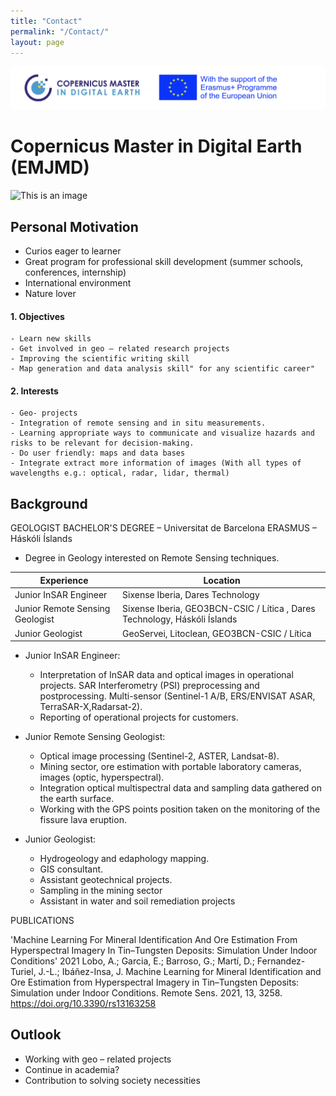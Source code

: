 ```yaml
---
title: "Contact"
permalink: "/Contact/"
layout: page
---
```


![This is an image](/images/ErasmusCopernicusLogo.png) 

# Copernicus Master in Digital Earth (EMJMD)

![This is an image](/images/portada.png) 
## Personal Motivation 
-	Curios eager to learner
-	Great program for professional skill development (summer schools, conferences, internship)
-	International environment 
-	Nature lover
	
#### 1. Objectives
	- Learn new skills
	- Get involved in geo – related research projects
	- Improving the scientific writing skill
	- Map generation and data analysis skill" for any scientific career"

#### 2. Interests
	- Geo- projects 
	- Integration of remote sensing and in situ measurements. 
	- Learning appropriate ways to communicate and visualize hazards and risks to be relevant for decision-making.	
	- Do user friendly: maps and data bases
	- Integrate extract more information of images (With all types of wavelengths e.g.: optical, radar, lidar, thermal)



## Background

GEOLOGIST BACHELOR'S DEGREE – Universitat de Barcelona		ERASMUS – Háskóli Íslands
- Degree in Geology interested on Remote Sensing techniques.


| Experience                      | Location                                                                  |
|---------------------------------|---------------------------------------------------------------------------|
| Junior InSAR Engineer           | Sixense Iberia, Dares Technology                                          |
| Junior Remote Sensing Geologist | Sixense Iberia, GEO3BCN-CSIC / Lítica , Dares Technology, Háskóli Íslands |
| Junior Geologist                | GeoServei, Litoclean, GEO3BCN-CSIC / Lítica                               |


- Junior InSAR Engineer: 
	- Interpretation of InSAR data and optical images in operational projects. SAR Interferometry (PSI) preprocessing and postprocessing. Multi-sensor (Sentinel-1 A/B, ERS/ENVISAT ASAR, TerraSAR-X,Radarsat-2). 
	- Reporting of operational projects for customers. 

- Junior Remote Sensing Geologist: 
	- Optical image processing (Sentinel-2, ASTER, Landsat-8).
	- Mining sector, ore estimation with portable laboratory cameras, images (optic, hyperspectral).
	- Integration optical multispectral data and sampling data gathered on the earth surface.
	- Working with the GPS points position taken on the monitoring of the fissure lava eruption.

- Junior Geologist:
	- Hydrogeology and edaphology mapping.
	- GIS consultant.
	- Assistant geotechnical projects.
	- Sampling in the mining sector
	- Assistant in water and soil remediation projects


PUBLICATIONS

'Machine Learning For Mineral Identification And Ore Estimation From Hyperspectral Imagery In Tin–Tungsten
Deposits: Simulation Under Indoor Conditions'
2021
Lobo, A.; Garcia, E.; Barroso, G.; Martí, D.; Fernandez-Turiel, J.-L.; Ibáñez-Insa, J. Machine Learning for Mineral
Identification and Ore Estimation from Hyperspectral Imagery in Tin–Tungsten Deposits: Simulation under Indoor
Conditions. Remote Sens. 2021, 13, 3258. https://doi.org/10.3390/rs13163258


## Outlook
-	Working with geo – related projects
-	Continue in academia?
-	Contribution to solving society necessities
